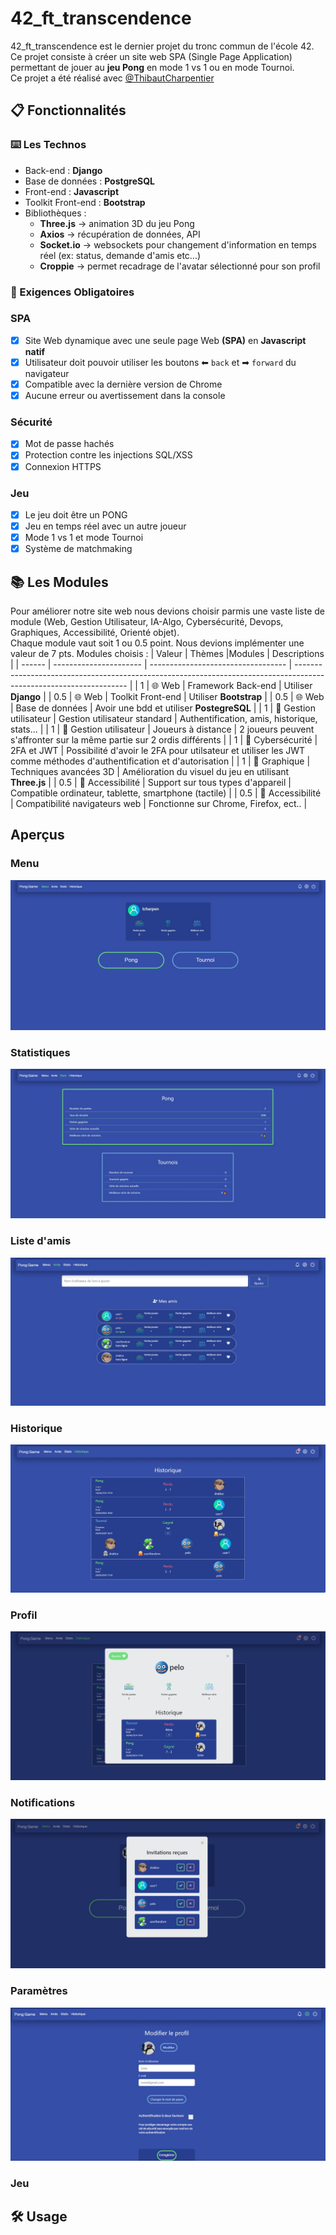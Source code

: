 # 42_ft_transcendence
42_ft_transcendence est le dernier projet du tronc commun de l'école 42. Ce projet consiste à créer un site web SPA (Single Page Application) permettant de jouer au **jeu Pong** en mode 1 vs 1 ou en mode Tournoi.  
Ce projet a été réalisé avec [@ThibautCharpentier](https://github.com/ThibautCharpentier)

## 📋 Fonctionnalités

### ⌨️ Les Technos

* Back-end : **Django**
* Base de données : **PostgreSQL**
* Front-end : **Javascript**
* Toolkit Front-end : **Bootstrap**
* Bibliothèques :
  * **Three.js** -> animation 3D du jeu Pong
  * **Axios** -> récupération de données, API
  * **Socket.io** -> websockets pour changement d'information en temps réel (ex: status, demande d'amis etc...)
  * **Croppie** -> permet recadrage de l'avatar sélectionné pour son profil

### 📍 Exigences Obligatoires
### SPA
- [x] Site Web dynamique avec une seule page Web **(SPA)** en **Javascript natif**
- [x] Utilisateur doit pouvoir utiliser les boutons ⬅ ```back``` et  ➡ ```forward``` du navigateur
- [x] Compatible avec la dernière version de Chrome
- [x] Aucune erreur ou avertissement dans la console
### Sécurité
- [x] Mot de passe hachés
- [x] Protection contre les injections SQL/XSS
- [x] Connexion HTTPS
### Jeu
- [x] Le jeu doit être un PONG
- [x] Jeu en temps réel avec un autre joueur
- [x] Mode 1 vs 1 et mode Tournoi
- [x] Système de matchmaking

## 📚 Les Modules
Pour améliorer notre site web nous devions choisir parmis une vaste liste de module (Web, Gestion Utilisateur, IA-Algo, Cybersécurité, Devops, Graphiques, Accessibilité, Orienté objet).  
Chaque module vaut soit 1 ou 0.5 point. Nous devions implémenter une valeur de 7 pts.
Modules choisis : 
| Valeur |  Thèmes                |Modules                             | Descriptions                                                                                                       |
| ------ | ---------------------- | ---------------------------------- | ------------------------------------------------------------------------------------------------------------------ |
| 1      | 🌐 Web                 | Framework Back-end                 | Utiliser **Django**                                                                                                |
| 0.5    | 🌐 Web                 | Toolkit Front-end                  | Utiliser **Bootstrap**                                                                                             |
| 0.5    | 🌐 Web                 | Base de données                    | Avoir une bdd et utiliser **PostegreSQL**                                                                          |
| 1      | 👤 Gestion utilisateur | Gestion utilisateur standard       | Authentification, amis, historique, stats...                                                                       |
| 1      | 👤 Gestion utilisateur | Joueurs à distance                 | 2 joueurs peuvent s'affronter sur la même partie sur 2 ordis différents                                            |
| 1      | 🚨 Cybersécurité       | 2FA et JWT                         | Possibilité d'avoir le 2FA pour utilsateur et utiliser les JWT comme méthodes d'authentification et d'autorisation |
| 1      | 🎨 Graphique           | Techniques avancées 3D             | Amélioration du visuel du jeu en utilisant **Three.js**                                                            |
| 0.5    | 📱 Accessibilité        | Support sur tous types d'appareil  | Compatible ordinateur, tablette, smartphone (tactile)                                                              |
| 0.5    | 📱 Accessibilité        | Compatibilité navigateurs web      | Fonctionne sur Chrome, Firefox, ect..                                                                              |

## Aperçus

### Menu
![alt-text](https://github.com/Ismerie/42_ft_transcendence/blob/master/preview/view_menu.jpg)
### Statistiques
![alt-text](https://github.com/Ismerie/42_ft_transcendence/blob/master/preview/view_stats.jpg)
### Liste d'amis
![alt-text](https://github.com/Ismerie/42_ft_transcendence/blob/master/preview/view_friends.jpg)
### Historique
![alt-text](https://github.com/Ismerie/42_ft_transcendence/blob/master/preview/view_history.jpg)
### Profil
![alt-text](https://github.com/Ismerie/42_ft_transcendence/blob/master/preview/view_profil.jpg)
### Notifications
![alt-text](https://github.com/Ismerie/42_ft_transcendence/blob/master/preview/view_notif.jpg)
### Paramètres
![alt-text](https://github.com/Ismerie/42_ft_transcendence/blob/master/preview/view_parameters.jpg)
### Jeu

## 🛠️ Usage
